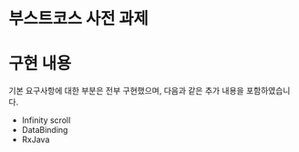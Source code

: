 부스트코스 사전 과제
===================

# 구현 내용
기본 요구사항에 대한 부분은 전부 구현했으며, 다음과 같은 추가 내용을 포함하였습니다.
- Infinity scroll
- DataBinding
- RxJava

